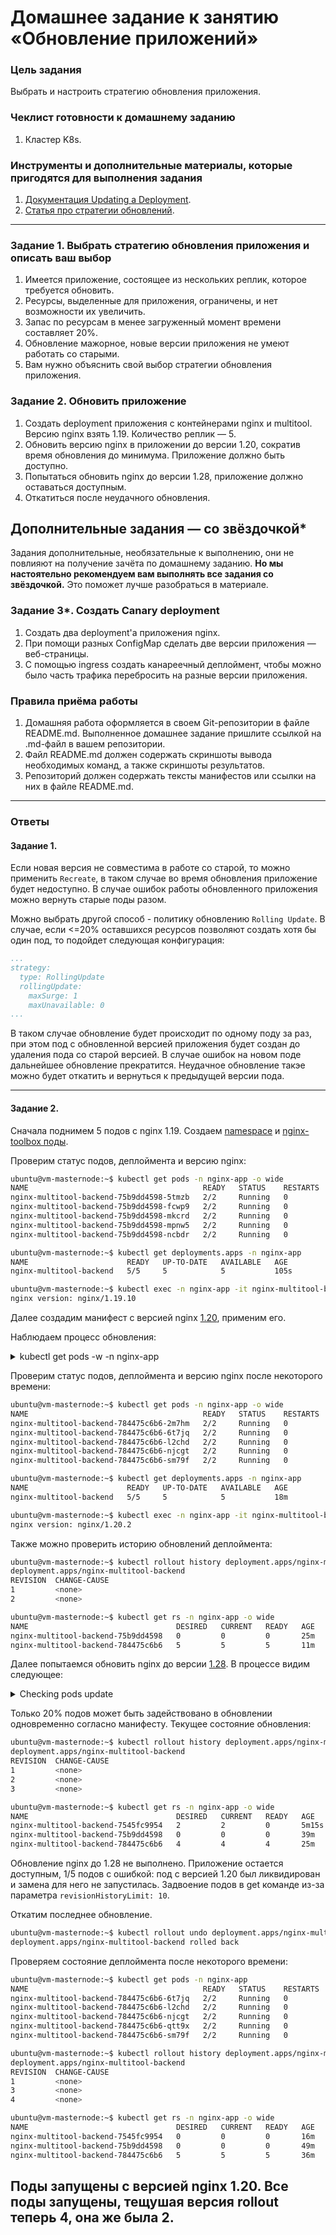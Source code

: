 # Домашнее задание к занятию «Обновление приложений»

### Цель задания

Выбрать и настроить стратегию обновления приложения.

### Чеклист готовности к домашнему заданию

1. Кластер K8s.

### Инструменты и дополнительные материалы, которые пригодятся для выполнения задания

1. [Документация Updating a Deployment](https://kubernetes.io/docs/concepts/workloads/controllers/deployment/#updating-a-deployment).
2. [Статья про стратегии обновлений](https://habr.com/ru/companies/flant/articles/471620/).

-----

### Задание 1. Выбрать стратегию обновления приложения и описать ваш выбор

1. Имеется приложение, состоящее из нескольких реплик, которое требуется обновить.
2. Ресурсы, выделенные для приложения, ограничены, и нет возможности их увеличить.
3. Запас по ресурсам в менее загруженный момент времени составляет 20%.
4. Обновление мажорное, новые версии приложения не умеют работать со старыми.
5. Вам нужно объяснить свой выбор стратегии обновления приложения.

### Задание 2. Обновить приложение

1. Создать deployment приложения с контейнерами nginx и multitool. Версию nginx взять 1.19. Количество реплик — 5.
2. Обновить версию nginx в приложении до версии 1.20, сократив время обновления до минимума. Приложение должно быть доступно.
3. Попытаться обновить nginx до версии 1.28, приложение должно оставаться доступным.
4. Откатиться после неудачного обновления.

## Дополнительные задания — со звёздочкой*

Задания дополнительные, необязательные к выполнению, они не повлияют на получение зачёта по домашнему заданию. **Но мы настоятельно рекомендуем вам выполнять все задания со звёздочкой.** Это поможет лучше разобраться в материале.   

### Задание 3*. Создать Canary deployment

1. Создать два deployment'а приложения nginx.
2. При помощи разных ConfigMap сделать две версии приложения — веб-страницы.
3. С помощью ingress создать канареечный деплоймент, чтобы можно было часть трафика перебросить на разные версии приложения.

### Правила приёма работы

1. Домашняя работа оформляется в своем Git-репозитории в файле README.md. Выполненное домашнее задание пришлите ссылкой на .md-файл в вашем репозитории.
2. Файл README.md должен содержать скриншоты вывода необходимых команд, а также скриншоты результатов.
3. Репозиторий должен содержать тексты манифестов или ссылки на них в файле README.md.

---

### Ответы

#### Задание 1.
Если новая версия не совместима в работе со старой, то можно применить `Recreate`, в таком случае во время обновления приложение будет недоступно. В случае ошибок работы обновленного приложения можно вернуть старые поды разом.

Можно выбрать другой способ - политику обновлению `Rolling Update`. В случае, если <=20% оставшихся ресурсов позволяют создать хотя бы один под, то подойдет следующая конфигурация: 

```yaml
...
strategy:
  type: RollingUpdate
  rollingUpdate:
    maxSurge: 1
    maxUnavailable: 0
...
```

В таком случае обновление будет происходит по одному поду за раз, при этом под с обновленной версией приложения будет создан до удаления пода со старой версией. В случае ошибок на новом поде дальнейшее обновление прекратится. Неудачное обновление такэе можно будет откатить и вернуться к предыдущей версии пода.

---

#### Задание 2.

Сначала поднимем 5 подов с nginx 1.19. Создаем [namespace](assets/namespace.yaml) и [nginx-toolbox поды](assets/nginx_119.yaml).

Проверим статус подов, деплоймента и версию nginx:

```bash
ubuntu@vm-masternode:~$ kubectl get pods -n nginx-app -o wide
NAME                                       READY   STATUS    RESTARTS   AGE   IP             NODE            NOMINATED NODE   READINESS GATES
nginx-multitool-backend-75b9dd4598-5tmzb   2/2     Running   0          23s   172.16.2.217   vm-node01       <none>           <none>
nginx-multitool-backend-75b9dd4598-fcwp9   2/2     Running   0          23s   172.16.11.88   vm-node03       <none>           <none>
nginx-multitool-backend-75b9dd4598-mkcrd   2/2     Running   0          23s   172.16.0.90    vm-node02       <none>           <none>
nginx-multitool-backend-75b9dd4598-mpnw5   2/2     Running   0          23s   172.16.8.91    vm-masternode   <none>           <none>
nginx-multitool-backend-75b9dd4598-ncbdr   2/2     Running   0          23s   172.16.11.89   vm-node03       <none>           <none>

ubuntu@vm-masternode:~$ kubectl get deployments.apps -n nginx-app
NAME                      READY   UP-TO-DATE   AVAILABLE   AGE
nginx-multitool-backend   5/5     5            5           105s

ubuntu@vm-masternode:~$ kubectl exec -n nginx-app -it nginx-multitool-backend-75b9dd4598-ncbdr -c nginx -- /usr/sbin/nginx -v
nginx version: nginx/1.19.10
```
Далее создадим манифест с версией nginx [1.20](assets/nginx_120.yaml), применим его.

Наблюдаем процесс обновления:

<details>
<summary> kubectl get pods -w -n nginx-app</summary>

```bash

ubuntu@vm-masternode:~$ kubectl get pods -n nginx-app -w 
NAME                                       READY   STATUS              RESTARTS   AGE
nginx-multitool-backend-75b9dd4598-mpnw5   2/2     Running             0          13m
nginx-multitool-backend-75b9dd4598-ncbdr   2/2     Running             0          13m
nginx-multitool-backend-784475c6b6-6t7jq   2/2     Running             0          17s
nginx-multitool-backend-784475c6b6-l2chd   0/2     ContainerCreating   0          8s
nginx-multitool-backend-784475c6b6-njcgt   2/2     Running             0          17s
nginx-multitool-backend-784475c6b6-sm79f   0/2     ContainerCreating   0          5s
nginx-multitool-backend-784475c6b6-l2chd   2/2     Running             0          10s
nginx-multitool-backend-75b9dd4598-mpnw5   2/2     Terminating         0          14m
nginx-multitool-backend-784475c6b6-2m7hm   0/2     Pending             0          0s
nginx-multitool-backend-784475c6b6-2m7hm   0/2     Pending             0          0s
nginx-multitool-backend-784475c6b6-2m7hm   0/2     ContainerCreating   0          1s
nginx-multitool-backend-784475c6b6-2m7hm   0/2     ContainerCreating   0          3s
nginx-multitool-backend-75b9dd4598-mpnw5   2/2     Terminating         0          14m
nginx-multitool-backend-784475c6b6-2m7hm   2/2     Running             0          3s
nginx-multitool-backend-75b9dd4598-ncbdr   2/2     Terminating         0          14m
nginx-multitool-backend-75b9dd4598-mpnw5   0/2     Terminating         0          14m
nginx-multitool-backend-75b9dd4598-mpnw5   0/2     Terminating         0          14m
nginx-multitool-backend-75b9dd4598-mpnw5   0/2     Terminating         0          14m
nginx-multitool-backend-75b9dd4598-mpnw5   0/2     Terminating         0          14m
nginx-multitool-backend-75b9dd4598-ncbdr   2/2     Terminating         0          14m
nginx-multitool-backend-75b9dd4598-ncbdr   0/2     Terminating         0          14m
nginx-multitool-backend-784475c6b6-sm79f   2/2     Running             0          11s
nginx-multitool-backend-75b9dd4598-ncbdr   0/2     Terminating         0          14m
nginx-multitool-backend-75b9dd4598-ncbdr   0/2     Terminating         0          14m
nginx-multitool-backend-75b9dd4598-ncbdr   0/2     Terminating         0          14m

```

</details>

Проверим статус подов, деплоймента и версию nginx после некоторого времени:

```bash
ubuntu@vm-masternode:~$ kubectl get pods -n nginx-app -o wide
NAME                                       READY   STATUS    RESTARTS   AGE     IP             NODE            NOMINATED NODE   READINESS GATES
nginx-multitool-backend-784475c6b6-2m7hm   2/2     Running   0          2m55s   172.16.0.92    vm-node02       <none>           <none>
nginx-multitool-backend-784475c6b6-6t7jq   2/2     Running   0          3m14s   172.16.2.218   vm-node01       <none>           <none>
nginx-multitool-backend-784475c6b6-l2chd   2/2     Running   0          3m5s    172.16.11.90   vm-node03       <none>           <none>
nginx-multitool-backend-784475c6b6-njcgt   2/2     Running   0          3m14s   172.16.0.91    vm-node02       <none>           <none>
nginx-multitool-backend-784475c6b6-sm79f   2/2     Running   0          3m2s    172.16.8.92    vm-masternode   <none>           <none>

ubuntu@vm-masternode:~$ kubectl get deployments.apps -n nginx-app
NAME                      READY   UP-TO-DATE   AVAILABLE   AGE
nginx-multitool-backend   5/5     5            5           18m

ubuntu@vm-masternode:~$ kubectl exec -n nginx-app -it nginx-multitool-backend-784475c6b6-sm79f -c nginx -- /usr/sbin/nginx -v
nginx version: nginx/1.20.2
```

Также можно проверить историю обновлений деплоймента:

```bash
ubuntu@vm-masternode:~$ kubectl rollout history deployment.apps/nginx-multitool-backend -n nginx-app
deployment.apps/nginx-multitool-backend 
REVISION  CHANGE-CAUSE
1         <none>
2         <none>

ubuntu@vm-masternode:~$ kubectl get rs -n nginx-app -o wide
NAME                                 DESIRED   CURRENT   READY   AGE   CONTAINERS        IMAGES                               SELECTOR
nginx-multitool-backend-75b9dd4598   0         0         0       25m   nginx,multitool   nginx:1.19,wbitt/network-multitool   app=nginx-multitool,pod-template-hash=75b9dd4598
nginx-multitool-backend-784475c6b6   5         5         5       11m   nginx,multitool   nginx:1.20,wbitt/network-multitool   app=nginx-multitool,pod-template-hash=784475c6b6
```

Далее попытаемся обновить nginx до версии [1.28](assets/nginx_128.yaml). В процессе видим следующее:

<details>
<summary>Checking pods update</summary>

```bash
ubuntu@vm-masternode:~$ kubectl get pods -w -n nginx-app
NAME                                       READY   STATUS             RESTARTS   AGE
nginx-multitool-backend-7545fc9954-4dgzq   1/2     ImagePullBackOff   0          27s
nginx-multitool-backend-7545fc9954-5kctr   1/2     ErrImagePull       0          27s
nginx-multitool-backend-784475c6b6-6t7jq   2/2     Running            0          20m
nginx-multitool-backend-784475c6b6-l2chd   2/2     Running            0          20m
nginx-multitool-backend-784475c6b6-njcgt   2/2     Running            0          20m
nginx-multitool-backend-784475c6b6-sm79f   2/2     Running            0          20m
nginx-multitool-backend-7545fc9954-4dgzq   1/2     ErrImagePull       0          32s
nginx-multitool-backend-7545fc9954-5kctr   1/2     ImagePullBackOff   0          40s
```

</details>

Только 20% подов может быть задействовано в обновлении одновременно согласно манифесту. Текущее состояние обновления:

```bash
ubuntu@vm-masternode:~$ kubectl rollout history deployment.apps/nginx-multitool-backend -n nginx-app
deployment.apps/nginx-multitool-backend 
REVISION  CHANGE-CAUSE
1         <none>
2         <none>
3         <none>

ubuntu@vm-masternode:~$ kubectl get rs -n nginx-app -o wide
NAME                                 DESIRED   CURRENT   READY   AGE     CONTAINERS        IMAGES                               SELECTOR
nginx-multitool-backend-7545fc9954   2         2         0       5m15s   nginx,multitool   nginx:1.28,wbitt/network-multitool   app=nginx-multitool,pod-template-hash=7545fc9954
nginx-multitool-backend-75b9dd4598   0         0         0       39m     nginx,multitool   nginx:1.19,wbitt/network-multitool   app=nginx-multitool,pod-template-hash=75b9dd4598
nginx-multitool-backend-784475c6b6   4         4         4       25m     nginx,multitool   nginx:1.20,wbitt/network-multitool   app=nginx-multitool,pod-template-hash=784475c6b6
```

Обновление nginx до 1.28 не выполнено. Приложение остается доступным, 1/5 подов с ошибкой: под с версией 1.20 был ликвидирован и замена для него не запустилась. Задвоение подов в get команде из-за параметра `revisionHistoryLimit: 10`.

Откатим последнее обновление.

```bash
ubuntu@vm-masternode:~$ kubectl rollout undo deployment.apps/nginx-multitool-backend -n nginx-app
deployment.apps/nginx-multitool-backend rolled back
```

Проверяем состояние деплоймента после некоторого времени:

```bash
ubuntu@vm-masternode:~$ kubectl get pods -n nginx-app
NAME                                       READY   STATUS    RESTARTS   AGE
nginx-multitool-backend-784475c6b6-6t7jq   2/2     Running   0          35m
nginx-multitool-backend-784475c6b6-l2chd   2/2     Running   0          35m
nginx-multitool-backend-784475c6b6-njcgt   2/2     Running   0          35m
nginx-multitool-backend-784475c6b6-qtt9x   2/2     Running   0          82s
nginx-multitool-backend-784475c6b6-sm79f   2/2     Running   0          35m

ubuntu@vm-masternode:~$ kubectl rollout history deployment.apps/nginx-multitool-backend -n nginx-app
deployment.apps/nginx-multitool-backend 
REVISION  CHANGE-CAUSE
1         <none>
3         <none>
4         <none>

ubuntu@vm-masternode:~$ kubectl get rs -n nginx-app -o wide
NAME                                 DESIRED   CURRENT   READY   AGE   CONTAINERS        IMAGES                               SELECTOR
nginx-multitool-backend-7545fc9954   0         0         0       16m   nginx,multitool   nginx:1.28,wbitt/network-multitool   app=nginx-multitool,pod-template-hash=7545fc9954
nginx-multitool-backend-75b9dd4598   0         0         0       49m   nginx,multitool   nginx:1.19,wbitt/network-multitool   app=nginx-multitool,pod-template-hash=75b9dd4598
nginx-multitool-backend-784475c6b6   5         5         5       36m   nginx,multitool   nginx:1.20,wbitt/network-multitool   app=nginx-multitool,pod-template-hash=784475c6b6
```

Поды запущены с версией nginx 1.20. Все поды запущены, тещушая версия rollout теперь 4, она же была 2.
---